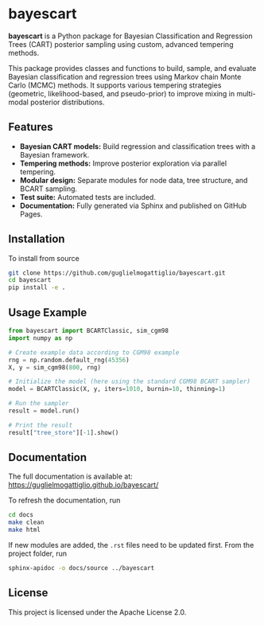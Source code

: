 # bayescart

**bayescart** is a Python package for Bayesian Classification and Regression Trees (CART) posterior sampling using custom, advanced tempering methods.

This package provides classes and functions to build, sample, and evaluate Bayesian
classification and regression trees using Markov chain Monte Carlo (MCMC) methods.
It supports various tempering strategies (geometric, likelihood-based, and pseudo-prior)
to improve mixing in multi-modal posterior distributions.

## Features

- **Bayesian CART models:** Build regression and classification trees with a Bayesian framework.
- **Tempering methods:** Improve posterior exploration via parallel tempering.
- **Modular design:** Separate modules for node data, tree structure, and BCART sampling.
- **Test suite:** Automated tests are included.
- **Documentation:** Fully generated via Sphinx and published on GitHub Pages.

## Installation

To install from source

```bash
git clone https://github.com/guglielmogattiglio/bayescart.git
cd bayescart
pip install -e .
```

## Usage Example

```python
from bayescart import BCARTClassic, sim_cgm98
import numpy as np

# Create example data according to CGM98 example
rng = np.random.default_rng(45356)
X, y = sim_cgm98(800, rng)

# Initialize the model (here using the standard CGM98 BCART sampler)
model = BCARTClassic(X, y, iters=1010, burnin=10, thinning=1)

# Run the sampler
result = model.run()

# Print the result
result["tree_store"][-1].show()
```

## Documentation
The full documentation is available at: https://guglielmogattiglio.github.io/bayescart/

To refresh the documentation, run 
```bash
cd docs
make clean
make html
```

If new modules are added, the `.rst` files need to be updated first. From the project folder, run
```bash
sphinx-apidoc -o docs/source ../bayescart
```

## License
This project is licensed under the Apache License 2.0.
